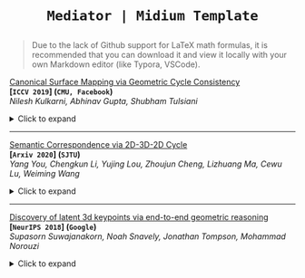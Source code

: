 # <p align=center>`Mediator | Midium Template`</p>

> Due to the lack of Github support for LaTeX math formulas, it is recommended that you can download it and view it locally with your own Markdown editor (like Typora, VSCode).







[Canonical Surface Mapping via Geometric Cycle Consistency](https://arxiv.org/pdf/1907.10043.pdf)  
**[`ICCV 2019`] (`CMU, Facebook`)**  
*Nilesh Kulkarni, Abhinav Gupta, Shubham Tulsiani*

<details><summary>Click to expand</summary>

> **Summary**

They explore the task of Canonical Surface Mapping (CSM) which means ''given an image, learn to map pixels on the object to their corresponding locations on an abstract 3D model of the category''. This brings possibility of inferring dense correspondence across images of a category.

They combine **pixel-to-3D** and **3D-to-pixel** to form a **cycle** and then use a geometric cycle consistency loss to achieve unsupervised training.

> **Details**

fff

</p></details>

---

[Semantic Correspondence via 2D-3D-2D Cycle](https://arxiv.org/pdf/2004.09061.pdf)  
**[`Arxiv 2020`] (`SJTU`)**  
*Yang You, Chengkun Li, Yujing Lou, Zhoujun Cheng, Lizhuang Ma, Cewu Lu, Weiming Wang*

<details><summary>Click to expand</summary>


<img src="https://raw.githubusercontent.com/yzy1996/Image-Hosting/master/20210705222652.png" alt="image-20210705222643577" style="zoom: 33%;" />

> Summary



</p></details>

---

[Discovery of latent 3d keypoints via end-to-end geometric reasoning](https://arxiv.org/pdf/1807.03146.pdf)  
**[`NeurIPS 2018`] (`Google`)**  
*Supasorn Suwajanakorn, Noah Snavely, Jonathan Tompson, Mohammad Norouzi*

<details><summary>Click to expand</summary>



<div align=center>
	<img src="https://raw.githubusercontent.com/yzy1996/Image-Hosting/master/20210508160114.png" width="800" />
</div>



> **Summary**

**dubbed-"KeypointNet"**

learn category- specific 3D keypoints by solving an auxiliary task of rigid registration between multiple renders of the same shape and by considering the category instances to be pre-aligned.

from an end-to-end geometric reasoning framework, jointly optimize the keypoints.

also show these 3D keypoints can infer their depths without access to object geometry.

using aligned 3D and multiple 2D images with known pose.

</p></details>





